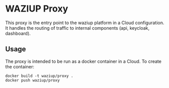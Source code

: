
WAZIUP Proxy
============

This proxy is the entry point to the waziup platform in a Cloud configuration.
It handles the routing of traffic to internal components (api, keycloak, dashboard).

Usage
-----

The proxy is intended to be run as a docker container in a Cloud.
To create the container:
```
docker build -t waziup/proxy .
docker push waziup/proxy
```


